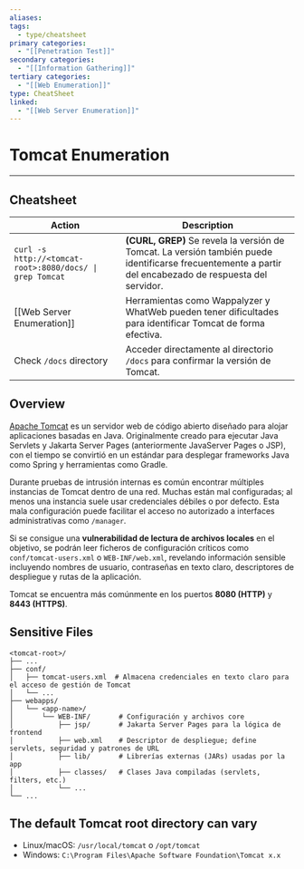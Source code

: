 ```yaml
---
aliases:
tags:
  - type/cheatsheet
primary categories:
  - "[[Penetration Test]]"
secondary categories:
  - "[[Information Gathering]]"
tertiary categories:
  - "[[Web Enumeration]]"
type: CheatSheet
linked:
  - "[[Web Server Enumeration]]"
---
```

# Tomcat Enumeration

***

## Cheatsheet

| **Action**                                               | **Description**                                                                                                                                           |
| -------------------------------------------------------- | --------------------------------------------------------------------------------------------------------------------------------------------------------- |
| `curl -s http://<tomcat-root>:8080/docs/ \| grep Tomcat` | **(CURL, GREP)** Se revela la versión de Tomcat. La versión también puede identificarse frecuentemente a partir del encabezado de respuesta del servidor. |
| [[Web Server Enumeration]]                               | Herramientas como Wappalyzer y WhatWeb pueden tener dificultades para identificar Tomcat de forma efectiva.                                               |
| Check `/docs` directory                                  | Acceder directamente al directorio `/docs` para confirmar la versión de Tomcat.                                                                           |

## Overview

[Apache Tomcat](https://tomcat.apache.org/) es un servidor web de código abierto diseñado para alojar aplicaciones basadas en Java. Originalmente creado para ejecutar Java Servlets y Jakarta Server Pages (anteriormente JavaServer Pages o JSP), con el tiempo se convirtió en un estándar para desplegar frameworks Java como Spring y herramientas como Gradle.

Durante pruebas de intrusión internas es común encontrar múltiples instancias de Tomcat dentro de una red. Muchas están mal configuradas; al menos una instancia suele usar credenciales débiles o por defecto. Esta mala configuración puede facilitar el acceso no autorizado a interfaces administrativas como `/manager`.

Si se consigue una **vulnerabilidad de lectura de archivos locales** en el objetivo, se podrán leer ficheros de configuración críticos como `conf/tomcat-users.xml` o `WEB-INF/web.xml`, revelando información sensible incluyendo nombres de usuario, contraseñas en texto claro, descriptores de despliegue y rutas de la aplicación.

Tomcat se encuentra más comúnmente en los puertos **8080 (HTTP)** y **8443 (HTTPS)**.

## Sensitive Files

```
<tomcat-root>/
├── ...
├── conf/
│   ├── tomcat-users.xml  # Almacena credenciales en texto claro para el acceso de gestión de Tomcat
│   └── ...
├── webapps/
│   └── <app-name>/
│       └── WEB-INF/       # Configuración y archivos core
│           ├── jsp/       # Jakarta Server Pages para la lógica de frontend
│           ├── web.xml    # Descriptor de despliegue; define servlets, seguridad y patrones de URL
│           ├── lib/       # Librerías externas (JARs) usadas por la app
│           ├── classes/   # Clases Java compiladas (servlets, filters, etc.)
│           └── ...
└── ...
```

## The default Tomcat root directory can vary

- Linux/macOS: `/usr/local/tomcat` o `/opt/tomcat`
- Windows: `C:\Program Files\Apache Software Foundation\Tomcat x.x`